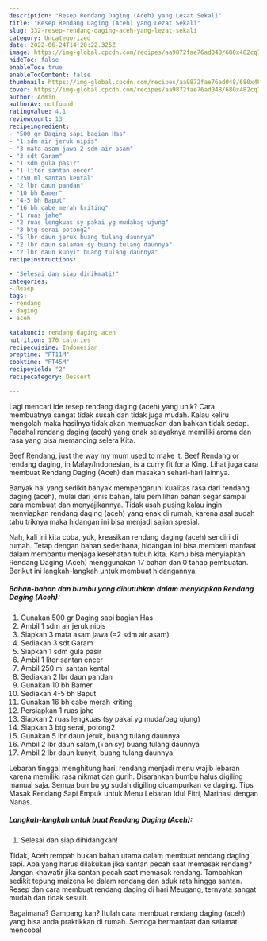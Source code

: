 ```yaml
---
description: "Resep Rendang Daging (Aceh) yang Lezat Sekali"
title: "Resep Rendang Daging (Aceh) yang Lezat Sekali"
slug: 332-resep-rendang-daging-aceh-yang-lezat-sekali
category: Uncategorized
date: 2022-06-24T14:20:22.325Z
image: https://img-global.cpcdn.com/recipes/aa9872fae76ad048/680x482cq70/rendang-daging-aceh-foto-resep-utama.jpg
hideToc: false
enableToc: true
enableTocContent: false
thumbnail: https://img-global.cpcdn.com/recipes/aa9872fae76ad048/680x482cq70/rendang-daging-aceh-foto-resep-utama.jpg
cover: https://img-global.cpcdn.com/recipes/aa9872fae76ad048/680x482cq70/rendang-daging-aceh-foto-resep-utama.jpg
author: Admin
authorAv: notfound
ratingvalue: 4.1
reviewcount: 13
recipeingredient:
- "500 gr Daging sapi bagian Has"
- "1 sdm air jeruk nipis"
- "3 mata asam jawa 2 sdm air asam"
- "3 sdt Garam"
- "1 sdm gula pasir"
- "1 liter santan encer"
- "250 ml santan kental"
- "2 lbr daun pandan"
- "10 bh Bamer"
- "4-5 bh Baput"
- "16 bh cabe merah kriting"
- "1 ruas jahe"
- "2 ruas lengkuas sy pakai yg mudabag ujung"
- "3 btg serai potong2"
- "5 lbr daun jeruk buang tulang daunnya"
- "2 lbr daun salaman sy buang tulang daunnya"
- "2 lbr daun kunyit buang tulang daunnya"
recipeinstructions:

- "Selesai dan siap dinikmati!"
categories:
- Resep
tags:
- rendang
- daging
- aceh

katakunci: rendang daging aceh 
nutrition: 170 calories
recipecuisine: Indonesian
preptime: "PT11M"
cooktime: "PT45M"
recipeyield: "2"
recipecategory: Dessert

---
```





Lagi mencari ide resep rendang daging (aceh) yang unik? Cara membuatnya sangat tidak susah dan tidak juga mudah. Kalau keliru mengolah maka hasilnya tidak akan memuaskan dan bahkan tidak sedap. Padahal rendang daging (aceh) yang enak selayaknya memiliki aroma dan rasa yang bisa memancing selera Kita.





Beef Rendang, just the way my mum used to make it. Beef Rendang or rendang daging, in Malay/Indonesian, is a curry fit for a King. Lihat juga cara membuat Rendang Daging (Aceh) dan masakan sehari-hari lainnya.

Banyak hal yang sedikit banyak mempengaruhi kualitas rasa dari rendang daging (aceh), mulai dari jenis bahan, lalu pemilihan bahan segar sampai cara membuat dan menyajikannya. Tidak usah pusing kalau ingin menyiapkan rendang daging (aceh) yang enak di rumah, karena asal sudah tahu triknya maka hidangan ini bisa menjadi sajian spesial.






Nah, kali ini kita coba, yuk, kreasikan rendang daging (aceh) sendiri di rumah. Tetap dengan bahan sederhana, hidangan ini bisa memberi manfaat dalam membantu menjaga kesehatan tubuh kita. Kamu bisa menyiapkan Rendang Daging (Aceh) menggunakan 17 bahan dan 0 tahap pembuatan. Berikut ini langkah-langkah untuk membuat hidangannya.

<!--inarticleads1-->

##### Bahan-bahan dan bumbu yang dibutuhkan dalam menyiapkan Rendang Daging (Aceh):

1. Gunakan 500 gr Daging sapi bagian Has
1. Ambil 1 sdm air jeruk nipis
1. Siapkan 3 mata asam jawa (=2 sdm air asam)
1. Sediakan 3 sdt Garam
1. Siapkan 1 sdm gula pasir
1. Ambil 1 liter santan encer
1. Ambil 250 ml santan kental
1. Sediakan 2 lbr daun pandan
1. Gunakan 10 bh Bamer
1. Sediakan 4-5 bh Baput
1. Gunakan 16 bh cabe merah kriting
1. Persiapkan 1 ruas jahe
1. Siapkan 2 ruas lengkuas (sy pakai yg muda/bag ujung)
1. Siapkan 3 btg serai, potong2
1. Gunakan 5 lbr daun jeruk, buang tulang daunnya
1. Ambil 2 lbr daun salam,(+an sy) buang tulang daunnya
1. Ambil 2 lbr daun kunyit, buang tulang daunnya


Lebaran tinggal menghitung hari, rendang menjadi menu wajib lebaran karena memiliki rasa nikmat dan gurih. Disarankan bumbu halus digiling manual saja. Semua bumbu yg sudah digiling dicampurkan ke daging. Tips Masak Rendang Sapi Empuk untuk Menu Lebaran Idul Fitri, Marinasi dengan Nanas. 

<!--inarticleads2-->

##### Langkah-langkah untuk buat Rendang Daging (Aceh):


1. Selesai dan siap dihidangkan!

Tidak, Aceh rempah bukan bahan utama dalam membuat rendang daging sapi. Apa yang harus dilakukan jika santan pecah saat memasak rendang? Jangan khawatir jika santan pecah saat memasak rendang. Tambahkan sedikit tepung maizena ke dalam rendang dan aduk rata hingga santan. Resep dan cara membuat rendang daging di hari Meugang, ternyata sangat mudah dan tidak sesulit. 

Bagaimana? Gampang kan? Itulah cara membuat rendang daging (aceh) yang bisa anda praktikkan di rumah. Semoga bermanfaat dan selamat mencoba!
